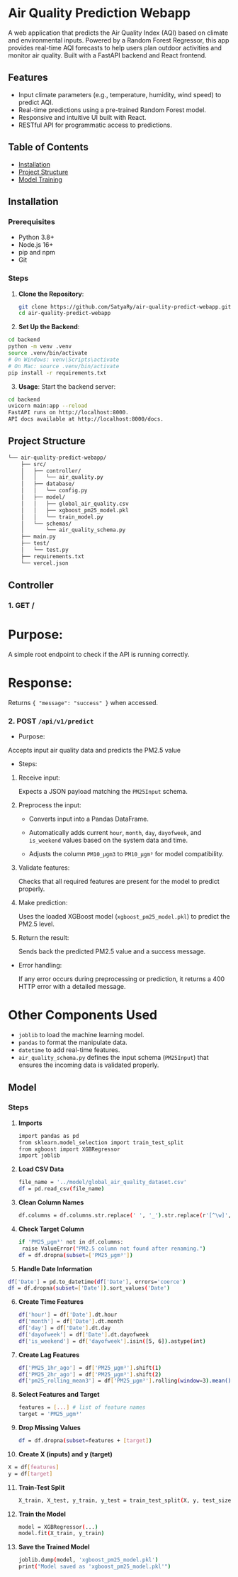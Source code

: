 # Air Quality Prediction Webapp

A web application that predicts the Air Quality Index (AQI) based on climate and environmental inputs. Powered by a Random Forest Regressor, this app provides real-time AQI forecasts to help users plan outdoor activities and monitor air quality. Built with a FastAPI backend and React frontend.

## Features
- Input climate parameters (e.g., temperature, humidity, wind speed) to predict AQI.
- Real-time predictions using a pre-trained Random Forest model.
- Responsive and intuitive UI built with React.
- RESTful API for programmatic access to predictions.

## Table of Contents
- [Installation](#installation)
- [Project Structure](#project-structure)
- [Model Training](#model-training)

## Installation

### Prerequisites
- Python 3.8+
- Node.js 16+
- pip and npm
- Git
### Steps
1. **Clone the Repository**:
   ```bash
   git clone https://github.com/SatyaRy/air-quality-predict-webapp.git
   cd air-quality-predict-webapp
2. **Set Up the Backend**:
``` bash
cd backend
python -m venv .venv
source .venv/bin/activate  
# On Windows: venv\Scripts\activate
# On Mac: source .venv/bin/activate
pip install -r requirements.txt
```
3. **Usage**:
Start the backend server:
``` bash
cd backend
uvicorn main:app --reload
FastAPI runs on http://localhost:8000.
API docs available at http://localhost:8000/docs.
```

## Project Structure 

```bash
└── air-quality-predict-webapp/
    ├── src/
    │   ├── controller/
    │   │   └── air_quality.py
    │   ├── database/
    │   │   └── config.py
    │   ├── model/
    │   │   ├── global_air_quality.csv
    │   │   ├── xgboost_pm25_model.pkl
    │   │   └── train_model.py
    │   └── schemas/
    │       └── air_quality_schema.py
    ├── main.py
    ├── test/
    │   └── test.py
    ├── requirements.txt
    └── vercel.json
```
## Controller
### 1. GET /
# Purpose: 
A simple root endpoint to check if the API is running correctly.
# Response:
Returns `{ "message": "success" }` when accessed.

### 2. POST `/api/v1/predict`
   - Purpose:
     
  Accepts input air quality data and predicts the PM2.5 value
   - Steps:
     
1. Receive input:
   
   Expects a JSON payload matching the `PM25Input` schema.
2. Preprocess the input:
   
   - Converts input into a Pandas DataFrame.
     
   - Automatically adds current `hour`, `month`, `day`, `dayofweek`, and `is_weekend` values based on the system data and time.
     
   - Adjusts the column `PM10_μgm3` to `PM10_µgm³` for model compatibility.
3. Validate features:
   
   Checks that all required features are present for the model to predict properly.

4. Make prediction:

   Uses the loaded XGBoost model (`xgboost_pm25_model.pkl`) to predict the PM2.5 level.

5. Return the result:

   Sends back the predicted PM2.5 value and a success message.

- Error handling:

   If any error occurs during preprocessing or prediction, it returns a 400 HTTP error with a detailed message. 

# Other Components Used
- `joblib` to load the machine learning model.
- `pandas` to format the manipulate data.
- `datetime` to add real-time features.
- `air_quality_schema.py` defines the input schema (`PM25Input`) that ensures the incoming data is validated properly.

## Model
### Steps
1. **Imports**
   ``` bash
   import pandas as pd
   from sklearn.model_selection import train_test_split
   from xgboost import XGBRegressor
   import joblib
2. **Load CSV Data**
   ``` bash
   file_name = '../model/global_air_quality_dataset.csv'
   df = pd.read_csv(file_name)
3. **Clean Column Names**
   ```bash
   df.columns = df.columns.str.replace(' ', '_').str.replace(r'[^\w]', '', regex=True)
4. **Check Target Column**
   ``` bash
   if 'PM25_µgm³' not in df.columns:
    raise ValueError("PM2.5 column not found after renaming.")
   df = df.dropna(subset=['PM25_µgm³'])
5. **Handle Date Information**
  ``` bash
df['Date'] = pd.to_datetime(df['Date'], errors='coerce')
df = df.dropna(subset=['Date']).sort_values('Date')
```
6. **Create Time Features**
   ``` bash
   df['hour'] = df['Date'].dt.hour
   df['month'] = df['Date'].dt.month
   df['day'] = df['Date'].dt.day
   df['dayofweek'] = df['Date'].dt.dayofweek
   df['is_weekend'] = df['dayofweek'].isin([5, 6]).astype(int)
7. **Create Lag Features**
   ``` bash
   df['PM25_1hr_ago'] = df['PM25_µgm³'].shift(1)
   df['PM25_2hr_ago'] = df['PM25_µgm³'].shift(2)
   df['pm25_rolling_mean3'] = df['PM25_µgm³'].rolling(window=3).mean()

8. **Select Features and Target**
   ``` bash
   features = [...] # list of feature names
   target = 'PM25_µgm³'
9. **Drop Missing Values**
    ``` bash
    df = df.dropna(subset=features + [target])
10. **Create X (inputs) and y (target)**
   ``` bash
 X = df[features]
y = df[target]
```
11. **Train-Test Split**
    ``` bash
    X_train, X_test, y_train, y_test = train_test_split(X, y, test_size=0.2, shuffle=False)
12. **Train the Model**
    ``` bash
    model = XGBRegressor(...)
    model.fit(X_train, y_train)
13. **Save the Trained Model**
    ``` bash
    joblib.dump(model, 'xgboost_pm25_model.pkl')
    print("Model saved as 'xgboost_pm25_model.pkl'")
    ```














